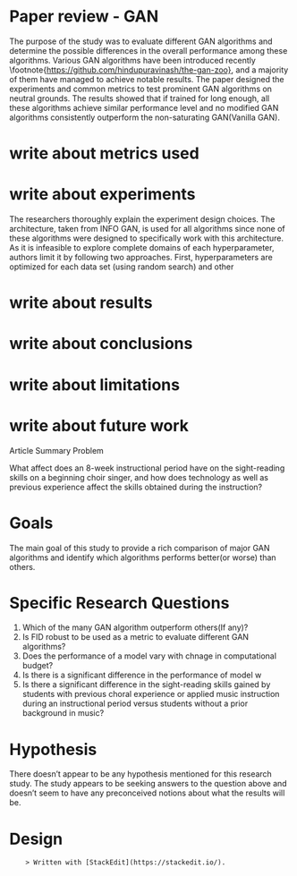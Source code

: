  # Paper review - GAN 
  The purpose of the study was to evaluate different GAN algorithms and determine the possible differences in the overall performance among these algorithms. Various GAN algorithms have been introduced recently \footnote{https://github.com/hindupuravinash/the-gan-zoo}, and a majority of them have managed to achieve notable results. The paper designed the experiments and common metrics to test prominent GAN algorithms on neutral grounds. The results showed that if trained for long enough, all these algorithms achieve similar performance level and no modified GAN algorithms consistently outperform the non-saturating GAN(Vanilla GAN). 
  # write about metrics used 

   # write about experiments 
   The researchers thoroughly explain the experiment design choices. The architecture, taken from INFO GAN, is used for all algorithms since none of these algorithms were designed to specifically work with this architecture. As it is infeasible to explore complete domains of each hyperparameter, authors limit it by following two approaches. First, hyperparameters are optimized for each data set (using random search) and other 
   
   # write about results 
   # write about conclusions 
   # write about limitations 
   # write about future work 
        
Article Summary
Problem

What affect does an 8-week instructional period have on the sight-reading skills on a beginning choir singer, and how does technology as well as previous experience affect the skills obtained during the instruction?

# Goals

The main goal of this study to provide a rich comparison of major GAN algorithms and identify which algorithms performs better(or worse)  than others. 

# Specific Research Questions

1. Which of the many GAN algorithm outperform others(If any)?
2. Is FID robust  to be used as  a metric to evaluate different   GAN algorithms?
3. Does the performance of a model vary with chnage in computational budget?
4. Is there is a significant difference in the performance of model w
5. Is there a significant difference in the sight-reading skills gained by students with previous choral experience or applied music instruction during an instructional period versus students without a prior background in music?

# Hypothesis

There doesn’t appear to be any hypothesis mentioned for this research study.  The study appears to be seeking answers to the question above and doesn’t seem to have any preconceived notions about what the results will be.

# Design

        > Written with [StackEdit](https://stackedit.io/). 
<!--stackedit_data:
eyJoaXN0b3J5IjpbMTY5OTA2ODYwMiwxNzk4ODIyODIzLDk4MT
c2OTgyNyw4NzE5MzgyMTksNzkyNTAxNjEyLDIxMTc3MjkwNTQs
LTE2OTY3MTU3MzIsMTc2ODk4MjI0MiwyMDA5MjExNjgyLDE0Mj
k4NjYyNjQsMTEyNDU1NzQzLC0xNjAxMzAwNzM3LC02NjcwODc1
MSwtNDYyODAxMDM2LDgyNTkyODAyMCw2ODc4MDgzOV19
-->